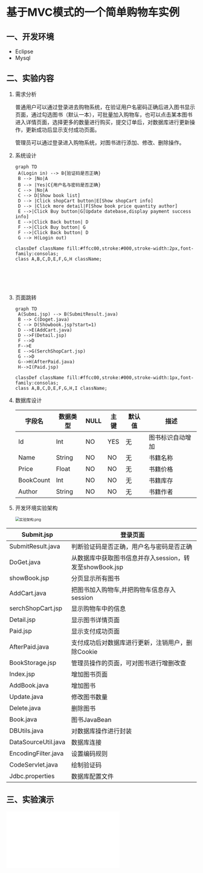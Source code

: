 <script src="mermaid.full.min.js"></script>

# 基于MVC模式的一个简单购物车实例

##  一、开发环境

- Eclipse
- Mysql

## 二、实验内容

1. 需求分析

   普通用户可以通过登录进去购物系统，在验证用户名密码正确后进入图书显示页面，通过勾选图书（默认一本），可批量加入购物车，也可以点击某本图书进入详情页面，选择更多的数量进行购买，提交订单后，对数据库进行更新操作，更新成功后显示支付成功页面。

   管理员可以通过登录进入购物系统，对图书进行添加、修改、删除操作。

2. 系统设计

   ```
   graph TD
   	A(Login in) --> B{验证码是否正确}
   	B --> |No|A
   	B --> |Yes|C{用户名与密码是否正确}
   	C --> |No|A
   	C --> D[Show book list]
   	D --> |Click shopCart button|E[Show shopCart info]
   	D --> |Click more detail|F[Show book price quantity author]
   	E -->|Click Buy button|G[Update datebase,display payment success info]
   	E -->|Click Back button| D
   	F -->|Click Buy button| G
   	F -->|Click Back button| D
   	G --> H(Login out)
   
   classDef className fill:#ffcc00,stroke:#000,stroke-width:2px,font-family:consolas;
   class A,B,C,D,E,F,G,H className;
   	
   
   
   	
   	
   ```
3. 页面跳转
   

   ```
   graph TD
   	A(Submi.jsp) --> B(SubmitResult.java)
   	B --> C(Doget.java)
   	C --> D(Showbook.jsp?start=1)
   	D -->E(AddCart.java)
   	D -->F(Detail.jsp)
   	F -->D
   	F-->E
   	E -->G(SerchShopCart.jsp)
   	G -->D
   	G-->H(AfterPaid.java)
   	H-->I(Paid.jsp)
   
   classDef className fill:#ffcc00,stroke:#000,stroke-width:1px,font-family:consolas;
   class A,B,C,D,E,F,G,H,I className;
   ```

   

4. 数据库设计

      | 字段名    | 数据类型 | NULL | 主键 | 默认值 | 描述             |
      | --------- | -------- | ---- | ---- | ------ | ---------------- |
      | Id        | Int      | NO   | YES  | 无     | 图书标识自动增加 |
      | Name      | String   | NO   | NO   | 无     | 书籍名称         |
      | Price     | Float    | NO   | NO   | 无     | 书籍价格         |
      | BookCount | Int      | NO   | NO   | 无     | 书籍库存         |
      | Author    | String   | NO   | NO   | 无     | 书籍作者         |

   

5. 开发环境实验架构

   <img src="https://i.loli.net/2020/05/28/qKWIFMEPxb8QYok.png" alt="实验架构.png" style="zoom:67%;" />

| **Submit.jsp**      | **登录页面**                                            |
| ------------------- | ------------------------------------------------------- |
| SubmitResult.java   | 判断验证码是否正确，用户名与密码是否正确                |
| DoGet.java          | 从数据库中获取图书信息并存入session，转发至showBook.jsp |
| showBook.jsp        | 分页显示所有图书                                        |
| AddCart.java        | 把图书加入购物车,并把购物车信息存入session              |
| serchShopCart.jsp   | 显示购物车中的信息                                      |
| Detail.jsp          | 显示图书详情页面                                        |
| Paid.jsp            | 显示支付成功页面                                        |
| AfterPaid.java      | 支付成功后对数据库进行更新，注销用户，删除Cookie        |
| BookStorage.jsp     | 管理员操作的页面，可对图书进行增删改查                  |
| Index.jsp           | 增加图书页面                                            |
| AddBook.java        | 增加图书                                                |
| Update.java         | 修改图书数量                                            |
| Delete.java         | 删除图书                                                |
| Book.java           | 图书JavaBean                                            |
| DBUtils.java        | 对数据库操作进行封装                                    |
| DataSourceUtil.java | 数据库连接                                              |
| EncodingFilter.java | 设置编码规则                                            |
| CodeServlet.java    | 绘制验证码                                              |
| Jdbc.properties     | 数据库配置文件                                          |

## 三、实验演示

<iframe src="//player.bilibili.com/player.html?aid=925561380&bvid=BV14T4y137Uk&cid=189211982&page=1" scrolling="no" border="0" frameborder="no" framespacing="0" allowfullscreen="true"> </iframe>

